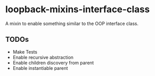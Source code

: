# loopback-mixins-interface-class
A mixin to enable something similar to the OOP interface class.


## TODOs
* Make Tests
* Enable recursive abstraction
* Enable children discovery from parent
* Enable instantiable parent
